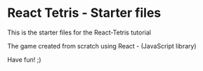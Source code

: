 # React Tetris - Starter files

This is the starter files for the React-Tetris tutorial

The game created from scratch using React - (JavaScript library)

Have fun! ;)

